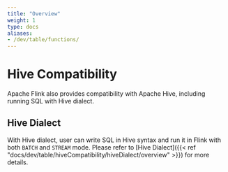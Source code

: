 ```yaml
---
title: "Overview"
weight: 1
type: docs
aliases:
- /dev/table/functions/
---
```

<!--
Licensed to the Apache Software Foundation (ASF) under one
or more contributor license agreements.  See the NOTICE file
distributed with this work for additional information
regarding copyright ownership.  The ASF licenses this file
to you under the Apache License, Version 2.0 (the
"License"); you may not use this file except in compliance
with the License.  You may obtain a copy of the License at

  http://www.apache.org/licenses/LICENSE-2.0

Unless required by applicable law or agreed to in writing,
software distributed under the License is distributed on an
"AS IS" BASIS, WITHOUT WARRANTIES OR CONDITIONS OF ANY
KIND, either express or implied.  See the License for the
specific language governing permissions and limitations
under the License.
-->

# Hive Compatibility

Apache Flink also provides compatibility with Apache Hive, including running SQL with Hive dialect.

Hive Dialect
------------------

With Hive dialect, user can write SQL in Hive syntax and run it in Flink with both `BATCH` and `STREAM` mode.
Please refer to [Hive Dialect]({{< ref "docs/dev/table/hiveCompatibility/hiveDialect/overview" >}}) for more details.

